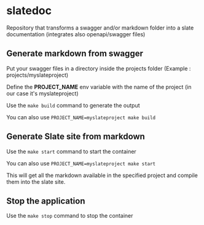 # slatedoc
Repository that transforms a swagger and/or markdown folder into a slate documentation (integrates also openapi/swagger files)

## Generate markdown from swagger

Put your swagger files in a directory inside the projects folder (Example : projects/myslateproject)

Define the **PROJECT_NAME** env variable with the name of the project (in our case it's myslateproject)

Use the ```make build``` command to generate the output

You can also use ```PROJECT_NAME=myslateproject make build```

## Generate Slate site from markdown

Use the ```make start``` command to start the container

You can also use ```PROJECT_NAME=myslateproject make start```

This will get all the markdown available in the specified project and compile them  into the slate site.

## Stop the application

Use the ```make stop``` command to stop the container